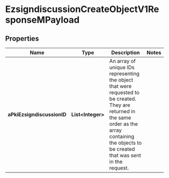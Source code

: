 

# EzsigndiscussionCreateObjectV1ResponseMPayload

## Properties

Name | Type | Description | Notes
------------ | ------------- | ------------- | -------------
**aPkiEzsigndiscussionID** | **List&lt;Integer&gt;** | An array of unique IDs representing the object that were requested to be created.  They are returned in the same order as the array containing the objects to be created that was sent in the request. | 





